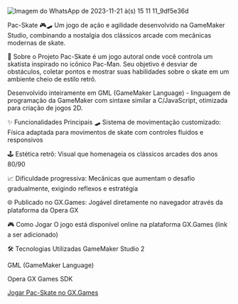 ![Imagem do WhatsApp de 2023-11-21 à(s) 15 11 11_9df5e36d](https://github.com/user-attachments/assets/8cfa02aa-512a-4143-a70a-0d75e0ece030)

Pac-Skate 🎮🛹
Um jogo de ação e agilidade desenvolvido na GameMaker Studio, combinando a nostalgia dos clássicos arcade com mecânicas modernas de skate.

🚀 Sobre o Projeto
Pac-Skate é um jogo autoral onde você controla um skatista inspirado no icônico Pac-Man. Seu objetivo é desviar de obstáculos, coletar pontos e mostrar suas habilidades sobre o skate em um ambiente cheio de estilo retrô.

Desenvolvido inteiramente em GML (GameMaker Language) - linguagem de programação da GameMaker com sintaxe similar a C/JavaScript, otimizada para criação de jogos 2D.

✨ Funcionalidades Principais
🛹 Sistema de movimentação customizado: Física adaptada para movimentos de skate com controles fluidos e responsivos

🕹️ Estética retrô: Visual que homenageia os clássicos arcades dos anos 80/90

📈 Dificuldade progressiva: Mecânicas que aumentam o desafio gradualmente, exigindo reflexos e estratégia

🌐 Publicado no GX.Games: Jogável diretamente no navegador através da plataforma da Opera GX

🎮 Como Jogar
O jogo está disponível online na plataforma GX.Games (link a ser adicionado)

🛠️ Tecnologias Utilizadas
GameMaker Studio 2

GML (GameMaker Language)

Opera GX Games SDK

[Jogar Pac-Skate no GX.Games](https://gx.games/pt-br/games/8e18rf/pac-skate/)
